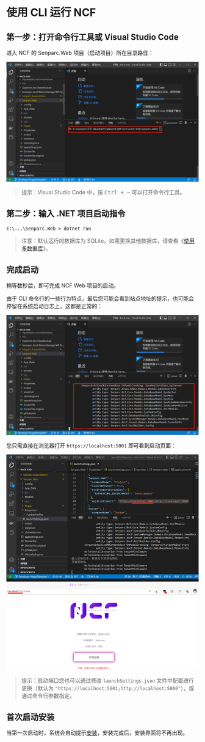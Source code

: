 # 使用 CLI 运行 NCF

## 第一步：打开命令行工具或 Visual Studio Code

进入 NCF 的 Senparc.Web 项目（启动项目）所在目录路径：

<img src="./images/run-ncf-with-cli-01.png" />

> 提示：Visual Studio Code 中，按 <kbd>Ctrl + ~</kbd> 可以打开命令行工具。

## 第二步：输入 .NET 项目启动指令

```
E:\...\Senparc.Web > dotnet run
```

> 注意：默认运行的数据库为 SQLite，如需更换其他数据库，请查看《[使用多数据库](../database/mutil_database_support.html)》。

## 完成启动

稍等数秒后，即可完成 NCF Web 项目的启动。

由于 CLI 命令行的一些行为特点，最后您可能会看到站点地址的提示，也可能会停留在系统启动日志上，这都是正常的：

<img src="./images/run-ncf-with-cli-02.png" />

您只需直接在浏览器打开 `https://localhost:5001` 即可看到启动页面：

<img src="./images/run-ncf-with-cli-03.png" />

> 提示：启动端口您也可以通过修改 `launchSettings.json` 文件中配置进行更换（默认为 `"https://localhost:5001;http://localhost:5000"`），或通过命令行参数指定。

## 首次启动安装

当第一次启动时，系统会自动提示[安装](./install-app.html)，安装完成后，安装界面将不再出现。
